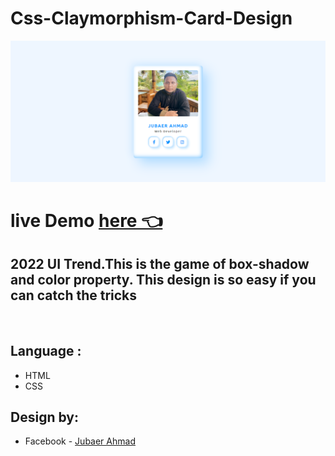 # Css-Claymorphism-Card-Design

![project overview](images/preview.png)

# live Demo [here 👈](https://jubaerahmad.github.io/css-claymorphism-card-design/)

## 2022 UI Trend.This is the game of box-shadow and color property. This design is so easy if you can catch the tricks

<br>

## **Language :**

- HTML
- CSS

## **Design by:**

- Facebook - [Jubaer Ahmad](https://web.facebook.com/JubaerAhmad.Me/)
